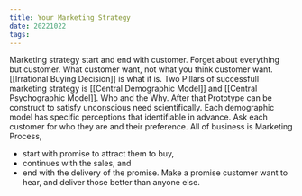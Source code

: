 ```yaml
---
title: Your Marketing Strategy
date: 20221022
tags:
---
```


Marketing strategy start and end with customer. Forget about everything but customer. What customer want, not what you think customer want.
[[Irrational Buying Decision]] is what it is.
Two Pillars of successfull marketing strategy is [[Central Demographic Model]] and [[Central Psychographic Model]]. Who and the Why.
After that Prototype can be construct to satisfy unconscious need scientifically.
Each demographic model has specific perceptions that identifiable in advance.
Ask each customer for who they are and their preference.
All of business is Marketing Process, 
- start with promise to attract them to buy, 
- continues with the sales, and 
- end with the delivery of the promise. 
Make a promise customer want to hear, and deliver those better than anyone else.